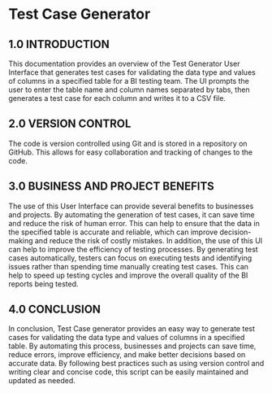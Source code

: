 # Test Case Generator
## 1.0 INTRODUCTION
This documentation provides an overview of the Test Generator User Interface that generates test cases for validating the data type and values of columns in a specified table for a BI testing team. The UI prompts the user to enter the table name and column names separated by tabs, then generates a test case for each column and writes it to a CSV file.

## 2.0 VERSION CONTROL
The code is version controlled using Git and is stored in a repository on GitHub. This allows for easy collaboration and tracking of changes to the code.

## 3.0 BUSINESS AND PROJECT BENEFITS
The use of this User Interface can provide several benefits to businesses and projects. By automating the generation of test cases, it can save time and reduce the risk of human error. This can help to ensure that the data in the specified table is accurate and reliable, which can improve decision-making and reduce the risk of costly mistakes.
In addition, the use of this UI can help to improve the efficiency of testing processes. By generating test cases automatically, testers can focus on executing tests and identifying issues rather than spending time manually creating test cases. This can help to speed up testing cycles and improve the overall quality of the BI reports being tested.

## 4.0 CONCLUSION
In conclusion, Test Case generator provides an easy way to generate test cases for validating the data type and values of columns in a specified table. By automating this process, businesses and projects can save time, reduce errors, improve efficiency, and make better decisions based on accurate data. By following best practices such as using version control and writing clear and concise code, this script can be easily maintained and updated as needed.

